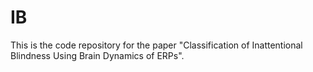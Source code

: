 # IB
This is the code repository for the paper "Classification of Inattentional Blindness Using Brain Dynamics of ERPs".

